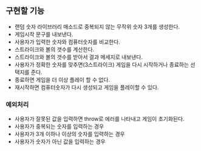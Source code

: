## 구현할 기능

- 랜덤 숫자 라이브러리 매소드로 중복되지 않는 무작위 숫자 3개를 생성한다.
- 게임시작 문구를 내보낸다.
- 사용자가 입력한 숫자와 컴퓨터숫자를 비교한다.
- 스트라이크와 볼의 갯수를 계산한다.
- 스트라이크와 볼의 갯수를 받아서 결과 메세지로 내보낸다.
- 사용자가 정확한 숫자를 맞추면(3스트라이크) 게임을 다시 시작하거나 종료하는 선택지를 준다.
- 종료하면 게임을 더 이상 플레이 할 수 없다.
- 재시작하면 컴퓨터숫자가 다시 생성되고 게임을 플레이할 수 있다.

### 예외처리

- 사용자가 잘못된 값을 입력하면 throw로 에러를 나타내고 게임이 초기화된다.
- 사용자가 중복되는 숫자를 입력하는 경우
- 사용자가 3개 이하나 이상의 숫자를 입력하는 경우
- 사용자가 숫자가 아닌 값을 입력하는 경우
